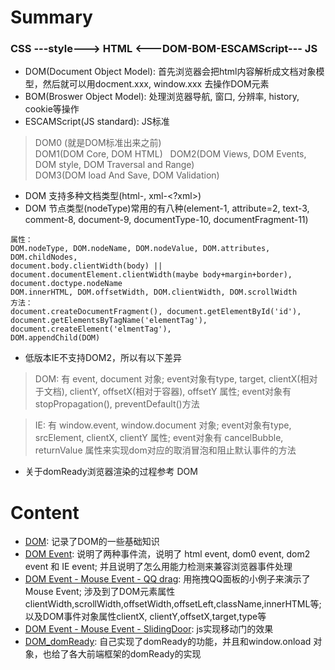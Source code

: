 # Summary
### CSS ---style---> HTML <---DOM-BOM-ESCAMScript--- JS   
* DOM(Document Object Model): 首先浏览器会把html内容解析成文档对象模型，然后就可以用docment.xxx, window.xxx 去操作DOM元素   
* BOM(Broswer Object Model): 处理浏览器导航, 窗口, 分辨率, history, cookie等操作   
* ESCAMScript(JS standard): JS标准   
> DOM0 (就是DOM标准出来之前)   
> DOM1(DOM Core, DOM HTML)   
> DOM2(DOM Views, DOM Events, DOM style, DOM Traversal and Range)   
> DOM3(DOM load And Save, DOM Validation)    
* DOM 支持多种文档类型(html-<!doctype html>, xml-<?xml>)
* DOM 节点类型(nodeType)常用的有八种(element-1, attribute=2, text-3, comment-8, document-9, documentType-10, documentFragment-11)
```
属性： 
DOM.nodeType, DOM.nodeName, DOM.nodeValue, DOM.attributes, DOM.childNodes, 
document.body.clientWidth(body) || document.documentElement.clientWidth(maybe body+margin+border), document.doctype.nodeName 
DOM.innerHTML, DOM.offsetWidth, DOM.clientWidth, DOM.scrollWidth
方法：
document.createDocumentFragment(), document.getElementById('id'), document.getElementsByTagName('elementTag'), document.createElement('elmentTag'), 
DOM.appendChild(DOM)
```
* 低版本IE不支持DOM2，所以有以下差异
> DOM: 有 event, document 对象; event对象有type, target, clientX(相对于文档), clientY, offsetX(相对于容器), offsetY 属性; event对象有 stopPropagation(), preventDefault()方法      

> IE: 有 window.event, window.document 对象; event对象有type, srcElement, clientX, clientY 属性; event对象有 cancelBubble, returnValue 属性来实现dom对应的取消冒泡和阻止默认事件的方法   
* 关于domReady浏览器渲染的过程参考 DOM 

# Content
* [DOM](): 记录了DOM的一些基础知识
* [DOM Event](): 说明了两种事件流，说明了 html event, dom0 event, dom2 event 和 IE event; 并且说明了怎么用能力检测来兼容浏览器事件处理   
* [DOM Event - Mouse Event - QQ drag](): 用拖拽QQ面板的小例子来演示了Mouse Event; 涉及到了DOM元素属性clientWidth,scrollWidth,offsetWidth,offsetLeft,className,innerHTML等;  以及DOM事件对象属性clientX, clientY,offsetX,target,type等
* [DOM Event - Mouse Event - SlidingDoor](): js实现移动门的效果
* [DOM_domReady](): 自己实现了domReady的功能，并且和window.onload 对象，也给了各大前端框架的domReady的实现

